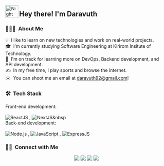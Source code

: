 <img alt="Night Coding" src="./assets/Hand%20Wave.gif" width='40' align="left"/><h2>Hey there! I'm Daravuth</h2>

<!-- ## 👋 &nbsp;Hey there! I'm Daravuth -->

### 👨🏻‍💻 &nbsp;About Me

💡 &nbsp;I like to learn on new technologies and work on real-world projects.\
🎓 &nbsp;I'm currently studying Software Engineering at Kirirom Insitute of Technology.\
🌱 &nbsp;I'm on track for learning more on DevOps, Backend development, and API development.\
✍️ &nbsp;In my free time, I play sports and browse the internet.\
✉️ &nbsp;You can shoot me an email at daravuth92@gmail.com!
<!-- 📄 &nbsp;Please have a look at my [Résumé](https://www.adityavsingh.com/resume.html) for more details about me. I'm open to feedback and suggestions! -->

<!-- <img alt="Night Coding" src="https://raw.githubusercontent.com/AVS1508/AVS1508/master/assets/Night-Coding.gif" align="right"/> -->

### 🛠 &nbsp;Tech Stack
Front-end development: \
\
![ReactJS](https://img.shields.io/badge/React-20232A?style=for-the-badge&logo=react&logoColor=61DAFB)&nbsp;, ![NextJS](https://img.shields.io/badge/Next.js-000?logo=nextdotjs&logoColor=fff&style=for-the-badge)&nbsp \
Back-end development: \
\
![Node.js](https://img.shields.io/badge/Node.js-43853D?style=for-the-badge&logo=node.js&logoColor=white)&nbsp;, ![JavaScript](https://img.shields.io/badge/JavaScript-F7DF1E?style=for-the-badge&logo=javascript&logoColor=black)&nbsp;, ![ExpressJS](https://img.shields.io/badge/Express.js-404D59?style=for-the-badge)&nbsp;
<!--
![Python](https://img.shields.io/badge/-Python-05122A?style=flat&logo=python)&nbsp;
![JavaScript](https://img.shields.io/badge/-JavaScript-05122A?style=flat&logo=javascript)&nbsp;
![Java](https://img.shields.io/badge/-Java-05122A?style=flat&logo=Java&logoColor=FFA518)&nbsp;
![C](https://img.shields.io/badge/-C-05122A?style=flat&logo=C&logoColor=A8B9CC)&nbsp;
![C++](https://img.shields.io/badge/-C++-05122A?style=flat&logo=C%2B%2B&logoColor=00599C)&nbsp;
![R (Statistics)](https://img.shields.io/badge/-R-05122A?style=flat&logo=R&logoColor=276DC3)\
![React](https://img.shields.io/badge/-React-05122A?style=flat&logo=react)&nbsp;
![Node.js](https://img.shields.io/badge/-Node.js-05122A?style=flat&logo=node.js)&nbsp;
![Django](https://img.shields.io/badge/-Django-05122A?style=flat&logo=django&logoColor=092E20)&nbsp;
![Flask](https://img.shields.io/badge/-Flask-05122A?style=flat&logo=flask)&nbsp;
![Bootstrap](https://img.shields.io/badge/-Bootstrap-05122A?style=flat&logo=bootstrap&logoColor=563D7C)\
![HTML](https://img.shields.io/badge/-HTML-05122A?style=flat&logo=HTML5)&nbsp;
![CSS](https://img.shields.io/badge/-CSS-05122A?style=flat&logo=CSS3&logoColor=1572B6)&nbsp;
![Git](https://img.shields.io/badge/-Git-05122A?style=flat&logo=git)&nbsp;
![GitHub](https://img.shields.io/badge/-GitHub-05122A?style=flat&logo=github)&nbsp;
![Markdown](https://img.shields.io/badge/-Markdown-05122A?style=flat&logo=markdown)\
![Visual Studio Code](https://img.shields.io/badge/-Visual%20Studio%20Code-05122A?style=flat&logo=visual-studio-code&logoColor=007ACC)&nbsp;
![RStudio](https://img.shields.io/badge/-RStudio-05122A?style=flat&logo=rstudio)&nbsp;
![Eclipse](https://img.shields.io/badge/-Eclipse-05122A?style=flat&logo=eclipse-ide&logoColor=2C2255)\
![Illustrator](https://img.shields.io/badge/-Illustrator-05122A?style=flat&logo=adobe-illustrator)&nbsp;
![Photoshop](https://img.shields.io/badge/-Photoshop-05122A?style=flat&logo=adobe-photoshop)&nbsp;
![InDesign](https://img.shields.io/badge/-InDesign-05122A?style=flat&logo=adobe-indesign)
-->
### 🤝🏻 &nbsp;Connect with Me

<p align="center">
<a href="https://linkedin.com/in/kol-daravuth-chau/"><img src="https://img.shields.io/badge/-Kol%20Daravuth%20Chau-0077B5?style=flat&logo=Linkedin&logoColor=white"/></a>
<a href="mailto:daravuth92@gmail.com"><img src="https://img.shields.io/badge/-daravuth92@gmail.com-D14836?style=flat&logo=Gmail&logoColor=white"/></a>
<a href="https://instagram.com/koldaravuth/"><img src="https://img.shields.io/badge/-@koldaravuth-E4405F?style=flat&logo=Instagram&logoColor=white"/></a>
<a href="https://facebook.com/chaukol.daravuth/"><img src="https://img.shields.io/badge/-@chaukol.daravuth-1877F2?style=flat&logo=Facebook&logoColor=white"/></a>
</p>

<!--
<p align="center">
<a href="https://www.adityavsingh.com"><img src="https://img.shields.io/badge/-adityavsingh.com-3423A6?style=flat&logo=Google-Chrome&logoColor=white"/></a>
<a href="https://linkedin.com/in/AVS1508"><img src="https://img.shields.io/badge/-Aditya%20Vikram%20Singh-0077B5?style=flat&logo=Linkedin&logoColor=white"/></a>
<a href="mailto:avsingh@umass.edu"><img src="https://img.shields.io/badge/-avsingh@umass.edu-D14836?style=flat&logo=Gmail&logoColor=white"/></a>
<a href="https://instagram.com/adityavs_"><img src="https://img.shields.io/badge/-@adityavs__-E4405F?style=flat&logo=Instagram&logoColor=white"/></a>
<a href="https://facebook.com/AVS1508"><img src="https://img.shields.io/badge/-@AVS1508-1877F2?style=flat&logo=Facebook&logoColor=white"/></a>
<a href="https://www.pinterest.ca/AVS1508"><img src="https://img.shields.io/badge/-@AVS1508-BD081C?style=flat&logo=Pinterest&logoColor=white"/></a>
<a href="https://www.behance.net/AVS1508"><img src="https://img.shields.io/badge/-@AVS1508-1769FF?style=flat&logo=Behance&logoColor=white"/></a>
</p>

Credits: Aditya Vikram Singh
Last Edited on: 11/12/2020
-->
